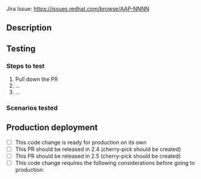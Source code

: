 <!--- Put Jira story/task/bug number in the link below or remove the next line and uncomment one below it. -->
Jira Issue: <https://issues.redhat.com/browse/AAP-NNNN>
<!-- This PR does not need a corresponding Jira item. -->

## Description
<!-- Describe the changes introduced in the PR below, including any relevant motivation, context, and technical/design decisions -->

## Testing
<!-- Describe the testing process in a set of steps, including any relevant env vars, user configuration, etc. If testing is not applicable, remove the steps and add a statement explaining why testing isn't applicable. -->
### Steps to test
1. Pull down the PR
2. ...
3. ...

### Scenarios tested
<!-- Describe the scenarios you've already manually verified, if applicable. -->

## Production deployment
<!-- Check the appropriate box. Document any pre-reqs, co-reqs, secrets, configmaps, etc that need to be considered or prepared ahead of a deployment to production. Include links to any related PRs, e.g. in ansible-wisdom-ops. -->
- [ ] This code change is ready for production on its own
- [ ] This PR should be released in 2.4 (cherry-pick should be created)
- [ ] This PR should be released in 2.5 (cherry-pick should be created)
- [ ] This code change requires the following considerations before going to production:
